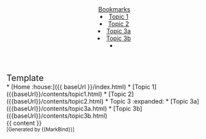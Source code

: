 <head-bottom>
  <link rel="stylesheet" href="{{baseUrl}}/stylesheets/main.css">
</head-bottom>

<header fixed>
  <navbar type="dark">
    <a slot="brand" href="{{baseUrl}}/index.html" title="Home" class="navbar-brand">Bookmarks</a>
    <li><a href="{{baseUrl}}/contents/topic1.html" class="nav-link">Topic 1</a></li>
    <li><a href="{{baseUrl}}/contents/topic2.html" class="nav-link">Topic 2</a></li>
    <dropdown header="Topic 3" class="nav-link">
      <li><a href="{{baseUrl}}/contents/topic3a.html" class="dropdown-item">Topic 3a</a></li>
      <li><a href="{{baseUrl}}/contents/topic3b.html" class="dropdown-item">Topic 3b</a></li>
    </dropdown>
    <li slot="right">
      <form class="navbar-form">
        <searchbar :data="searchData" placeholder="Search" :on-hit="searchCallback" menu-align-right></searchbar>
      </form>
    </li>
  </navbar>
</header>

<div id="flex-body">
  <nav id="site-nav" class="fixed-header-padding">
    <div class="site-nav-top">
      <div class="font-weight-bold mb-2" style="font-size: 1.25rem;">Template</div>
    </div>
    <div class="nav-component slim-scroll">
      <site-nav>
* [Home :house:]({{ baseUrl }}/index.html)
* [Topic 1]({{baseUrl}}/contents/topic1.html)
* [Topic 2]({{baseUrl}}/contents/topic2.html)
* Topic 3 :expanded:
  * [Topic 3a]({{baseUrl}}/contents/topic3a.html)
  * [Topic 3b]({{baseUrl}}/contents/topic3b.html)
      </site-nav>
    </div>
  </nav>
  <div id="content-wrapper" class="fixed-header-padding">
    {{ content }}
  </div>
  <nav id="page-nav" class="fixed-header-padding">
    <div class="nav-component slim-scroll">
      <page-nav />
    </div>
  </nav>
</div>

<footer>
  <!-- Support MarkBind by including a link to us on your landing page! -->
  <div class="text-center">
    <small>[Generated by {{MarkBind}}]</small>
  </div>
</footer>
